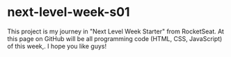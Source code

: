 # next-level-week-s01
This project is my journey in "Next Level Week Starter" from RocketSeat. At this page on GitHub will be all programming code (HTML, CSS, JavaScript) of this week,. I hope you like guys!
